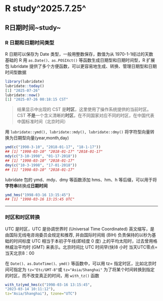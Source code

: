 # R study^2025.7.25^
## R日期时间~study~
### R 日期和日期时间类型
R 日期可以保存为 Date 类型，一般用整数保存，数值为从 1970-1-1经过的天数
基础的 R 用 `as.Date()、as.POSIXct()` 等函数生成日期型和日期时间型，R 扩展包 lubridate 提供了多个方便函数，可以更容易地生成、转换、管理日期型和日期时间型数据
```r
library(lubridate)
lubridate::today()
[1] "2025-07-26"
lubridate::now()
[1] "2025-07-26 00:18:15 CST"
```

> 结果显示中出现的 CST 是**时区**，这里使用了操作系统提供的当前时区。CST **不是**一个含义清晰的**时区**，在不同国家对应不同的时区，在中国代表中国标准时间（北京时间）

用 `lubridate::ymd(), lubridate::mdy(), lubridate::dmy()` 将字符型向量转换为日期型向量(year,month,day)
```r
ymd(c("1998-3-10", "2018-01-17", "18-1-17"))
## [1] "1998-03-10" "2018-01-17" "2018-01-17"
mdy(c("3-10-1998", "01-17-2018"))
## [1] "1998-03-10" "2018-01-17"
dmy(c("10-3-1998", "17-01-2018"))
## [1] "1998-03-10" "2018-01-17"
```
lubridate 包的 ymd、mdy、dmy 等函数添加 hms、hm、h 等后缀，可以用于将**字符串**转换成**日期时间**
```r
ymd_hms("1998-03-16 13:15:45")
## [1] "1998-03-16 13:15:45 UTC"
```
---
### 时区和时区转换
UTC 是时区，UTC 是协调世界时 (Universal Time Coordinated) 英文缩写，是由国际无线电咨询委员会规定和推荐, 并由国际时间局 (BIH) 负责保持的以秒为基础的时间标度
UTC 相当于本初子午线(即经度 0 度) 上的平均太阳时，过去曾用格林威治平均时 (GMT) 来表示。北京时间比 UTC 时间早(快)8 小时
当天UTC零点=当天北京8：00

在 `Date()、as.DateTime()、ymd()` 等函数中，可以用 tz= 指定时区，比如北京时间可指定为 `tz="Etc/GMT-8"`或 `tz="Asia/Shanghai"`
为了将某个时间转换到指定的时区，而不改变真正的时间，用 `with_tz()` 函数
```r
with_tz(ymd_hms(c("1998-03-16 13:15:45",
"2023-03-14 10:11:12"),
tz="Asia/Shanghai"), tzone="UTC")
```
<!--stackedit_data:
eyJoaXN0b3J5IjpbLTE0ODk2MjgyOTUsMTgxMTg0NTEzNl19
-->